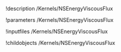 !description /Kernels/NSEnergyViscousFlux

!parameters /Kernels/NSEnergyViscousFlux

!inputfiles /Kernels/NSEnergyViscousFlux

!childobjects /Kernels/NSEnergyViscousFlux
